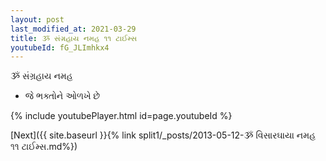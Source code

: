 ```yaml
---
layout: post
last_modified_at: 2021-03-29
title: ૐ સંગ્રહાય નમહ ૧૧ ટાઈમ્સ
youtubeId: fG_JLImhkx4
---
```

 
 
 ૐ સંગ્રહાય નમહ  
 
 -  જે ભક્તોને ઓળખે છે 
 
  
 
  
 
 
 
 
 
 


{% include youtubePlayer.html id=page.youtubeId %}
 
[Next]({{ site.baseurl }}{% link  split1/_posts/2013-05-12-ૐ વિસારઘાયા નમહ ૧૧ ટાઈમ્સ.md%})
 

